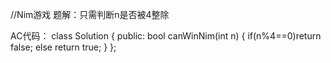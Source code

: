 //Nim游戏
题解：只需判断n是否被4整除

AC代码：
class Solution {
public:
    bool canWinNim(int n) {
        if(n%4==0)return false;
        else return true;
    }
};
